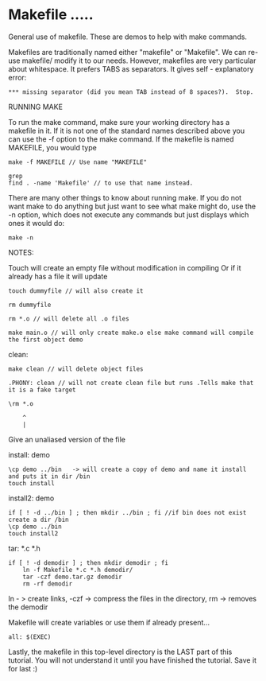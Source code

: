 # Makefile .....
General use of makefile. These are demos to help with make commands.

Makefiles are traditionally named either "makefile" or "Makefile". We can re-use makefile/ modify it to our needs. 
However, makefiles are very particular about whitespace. It prefers TABS as separators. It gives self - explanatory error:

    *** missing separator (did you mean TAB instead of 8 spaces?).  Stop.

RUNNING MAKE

To run the make command, make sure your working directory has a makefile 
in it. If it is not one of the standard names described above you can use the 
-f option to the make command. If the makefile is named MAKEFILE, you would type

    make -f MAKEFILE // Use name "MAKEFILE"
    
    grep 
    find . -name 'Makefile' // to use that name instead. 


There are many other things to know about running make. If you do not want make to do anything but just want to see what make might do, use the -n option, which does not execute any commands but just displays which ones it would do:

    make -n

NOTES:

Touch will create an empty file without modification in compiling
Or if it already has a file it will update

    touch dummyfile // will also create it

    rm dummyfile

    rm *.o // will delete all .o files

    make main.o // will only create make.o else make command will compile the first object demo

clean:

    make clean // will delete object files

    .PHONY: clean // will not create clean file but runs .Tells make that it is a fake target

    \rm *.o
    
        ^
        |

Give an unaliased version of the file

install: demo

    \cp demo ../bin   -> will create a copy of demo and name it install and puts it in dir /bin
    touch install

install2: demo

    if [ ! -d ../bin ] ; then mkdir ../bin ; fi //if bin does not exist create a dir /bin
    \cp demo ../bin
    touch install2

tar: *.c *.h
    
    if [ ! -d demodir ] ; then mkdir demodir ; fi
        ln -f Makefile *.c *.h demodir/
        tar -czf demo.tar.gz demodir
        rm -rf demodir

   ln - > create links, 
   -czf -> compress the files in the directory, 
   rm -> removes the demodir

Makefile will create variables or use them if already present...

    all: $(EXEC)

Lastly, the makefile in this top-level directory is the LAST part of this 
tutorial. You will not understand it until you have finished the tutorial.
Save it for last :)
